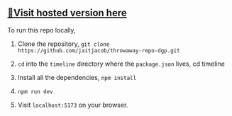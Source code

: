 ## [🔗Visit hosted version here](https://duggup-frontend-submission-by-jait.vercel.app/)

To run this repo locally,

1. Clone the repository,
   `git clone https://github.com/jaitjacob/throwaway-repo-dgp.git`

2. `cd` into the `timeline` directory where the `package.json` lives,
   cd timeline

3. Install all the dependencies,
   `npm install`

4. `npm run dev`

5. Visit `localhost:5173` on your browser.
